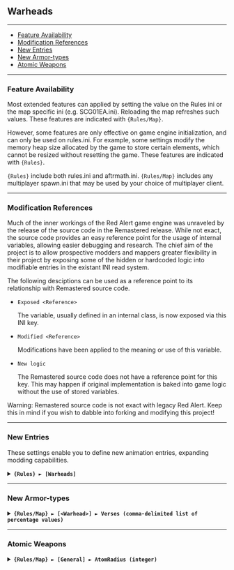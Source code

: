 ## Warheads

-------

 - [Feature Availability](#feature-availability)
 - [Modification References](#modification-references) 
 - [New Entries](#new-entries) 
 - [New Armor-types](#new-armor-types) 
 - [Atomic Weapons](#atomic-weapons) 

-------

### Feature Availability

Most extended features can applied by setting the value on the Rules ini or the map specific ini (e.g. SCG01EA.ini). Reloading the map refreshes such values. These features are indicated with `{Rules/Map}`.

However, some features are only effective on game engine initialization, and can only be used on rules.ini. For example, some settings modify the memory heap size allocated by the game to store certain elements, which cannot be resized without resetting the game. These features are indicated with `{Rules}`.

`{Rules}` include both rules.ini and aftrmath.ini. `{Rules/Map}` includes any multiplayer spawn.ini that may be used by your choice of multiplayer client.

-------

### Modification References

Much of the inner workings of the Red Alert game engine was unraveled by the release of the source code in the Remastered release. While not exact, the source code provides an easy reference point for the usage of internal variables, allowing easier debugging and research. The chief aim of the project is to allow prospective modders and mappers greater flexibility in their project by exposing some of the hidden or hardcoded logic into modifiable entries in the existant INI read system.

The following desciptions can be used as a reference point to its relationship with Remastered source code.

 - ```Exposed <Reference>```
   
   The variable, usually defined in an internal class, is now exposed via this INI key.

 - ```Modified <Reference>```
   
   Modifications have been applied to the meaning or use of this variable.

 - ```New logic```

   The Remastered source code does not have a reference point for this key. This may happen if original implementation is baked into game logic without the use of stored variables.

Warning: Remastered source code is not exact with legacy Red Alert. Keep this in mind if you wish to dabble into forking and modifying this project!

-------

### New Entries

These settings enable you to define new animation entries, expanding modding capabilities.

<details>
  <summary><b><code>{Rules} ► [Warheads]</code></b></summary>

```New logic```

This section carries a zero-based list of IDs to be recognized as new Warheads.

You may then create a INI section to edit their behaviour, as you would do for any existing Warheads.

Care must be taken that the list keys follow the zero-based index exactly. Duplicate keys (e.g. two '0='), or missing keys, may crash the game at boot. The requirement for strict ordering may change in the future.

Example as follows:

**[Warheads]**\
0=SA_BIG_SPREAD\
1=HE_BIG_SPREAD

</details>

-------

### New Armor-types

<details>
  <summary><b><code>{Rules/Map} ► [&lt;Warhead&gt;] ► Verses (comma-delimited list of percentage values)</code></b></summary>
  
```Modified WarheadTypeClass->Modifier[ARMOR_COUNT]```

The number of supported types have been increased to 9, matching the first nine armortypes used in Red Alert 2. See [TechnoTypes ► New Armor-types](./technotypes.md#new-armor-types).

The first nine values will be read, to determine the warhead's effectiveness against the armortypes in order:

 > 0 = None\
 > 1 = Wood\
 > 2 = Light\
 > 3 = Heavy\
 > 4 = Concrete\
 > 5 = Flak\
 > 6 = Plate\
 > 7 = Medium\
 > 8 = Steel

Defaults to 100% for all armor types.

</details>

-------

### Atomic Weapons

<details>
  <summary><b><code>{Rules/Map} ► [General] ► AtomRadius (integer)</code></b></summary>

The radial range of nuclear warheards in the scenario, not including the center cell. Effectively the blast covers a square area of `AtomRadius * 2 + 1`. The nuke decreases in strength closer to the center; the lack of smudges will become apparent above range 40.

</details>
